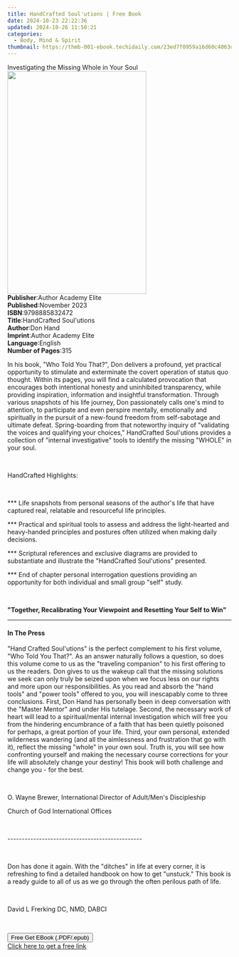 ```yaml
---
title: HandCrafted Soul'utions | Free Book
date: 2024-10-23 22:22:36
updated: 2024-10-26 11:50:21
categories:
  - Body, Mind & Spirit
thumbnail: https://thmb-001-ebook.techidaily.com/23ed7f0959a16d60c4063db8e7202048cafb03436375fa831732c768e4bdfc56.jpg
---
```

<main id="book-container">
  <div class="flex flex-col">
    <div class="book-brief flex-1 py-6 px-4 sm:p-6 md:py-10 md:px-8">
      <!-- brief-->
      <div class="book-brief-main">
        Investigating the Missing Whole in Your Soul
      </div>
    </div>
    <div
      class="book-meta-info flex-1 grid gap-4 col-start-1 col-end-3 row-start-1 sm:mb-6 sm:grid-cols-4 lg:gap-6 lg:col-start-2 lg:row-end-6 lg:row-span-6 lg:mb-0"
    >
      <div
        class="book-meta-info-left place-content-center mt-4 p-4 text-sm leading-6 col-start-2 col-span-2 dark:text-slate-400"
      >
        <img
          class="w-full h-500 object-cover rounded-lg sm:h-255 sm:col-span-2 lg:col-span-full"
          src="https://img-001-ebook.techidaily.com/4b50c51aedc88a8b58152feeae01cd898f07d46ef09f1cfb013a2e5b1ab3794d.jpg"
          alt=""
          width="312"
          height="500"
        />
      </div>
      <div
        class="book-meta-info-right mt-2 col-start-1 row-start-2 col-span-3 self-center"
      >
        <!-- meta data  -->
        <div class="flex flex-col px-4 md:px-8">
          <div class="flex-1">
            <strong>Publisher</strong>:<span class="px-2"
              >Author Academy Elite</span
            >
          </div>
          <div class="flex-1">
            <strong>Published</strong>:<span class="px-2">November 2023</span>
          </div>
          <div class="flex-1">
            <strong>ISBN</strong>:<span class="px-2">9798885832472</span>
          </div>
          <div class="flex-1">
            <strong>Title</strong>:<span class="px-2"
              >HandCrafted Soul&#39;utions</span
            >
          </div>
          <div class="flex-1">
            <strong>Author</strong>:<span class="px-2">Don Hand</span>
          </div>
          <div class="flex-1">
            <strong>Imprint</strong>:<span class="px-2"
              >Author Academy Elite</span
            >
          </div>
          <div class="flex-1">
            <strong>Language</strong>:<span class="px-2">English</span>
          </div>
          <div class="flex-1">
            <strong>Number of Pages</strong>:<span class="px-2">315</span>
          </div>
        </div>
      </div>
    </div>
    <div class="book-description flex-1 py-6 px-4 sm:p-6 md:py-10 md:px-8">
      <div class="book-description-main">
        <div accordion-content="" id="description">
          <p>
            In his book, "Who Told You That?", Don delivers a profound, yet
            practical opportunity to stimulate and exterminate the covert
            operation of status quo thought. Within its pages, you will find a
            calculated provocation that encourages both intentional honesty and
            uninhibited transparency, while providing inspiration, information
            and insightful transformation. Through various snapshots of his life
            journey, Don passionately calls one's mind to attention, to
            participate and even perspire mentally, emotionally and spiritually
            in the pursuit of a new-found freedom from self-sabotage and
            ultimate defeat. Spring-boarding from that noteworthy inquiry of
            "validating the voices and qualifying your choices," HandCrafted
            Soul'utions provides a collection of "internal investigative" tools
            to identify the missing "WHOLE" in your soul.&nbsp;
          </p>
          <p>&nbsp;</p>
          <p>HandCrafted Highlights:</p>
          <p>&nbsp;</p>
          <p>
            *** Life snapshots from personal seasons of the author's life that
            have captured real, relatable and resourceful life principles.&nbsp;
          </p>
          <p>
            *** Practical and spiritual tools to assess and address the
            light-hearted and heavy-handed principles and postures often
            utilized when making daily decisions.
          </p>
          <p>
            *** Scriptural references and exclusive diagrams are provided to
            substantiate and illustrate the "HandCrafted Soul'utions" presented.
          </p>
          <p>
            *** End of chapter personal interrogation questions providing an
            opportunity for both individual and small group "self" study.
          </p>
          <p><br /></p>
          <p>
            <strong>"Together, Recalibrating Your Viewpoint</strong>
            <strong>and Resetting Your Self to Win"</strong>
          </p>
        </div>
        <div class="accordion-fader"></div>
      </div>
    </div>
    <div class="book-excerpts flex-1 py-6 px-4 sm:p-6 md:py-10 md:px-8">
      <!-- excerpts-->
      <div class="book-excerpts-main">
        <hr />
        <h4 class="placeholder placeholder-heading">
          <span>In The Press</span>
        </h4>
        <p></p>
        <p>
          "Hand Crafted Soul'utions" is the perfect complement to his first
          volume, "Who Told You That?". As an answer naturally follows a
          question, so does this volume come to us as the "traveling companion"
          to his first offering to us the readers. Don gives to us the wakeup
          call that the missing solutions we seek can only truly be seized upon
          when we focus less on our rights and more upon our responsibilities.
          As you read and absorb the "hand tools" and "power tools" offered to
          you, you will inescapably come to three conclusions. First, Don Hand
          has personally been in deep conversation with the "Master Mentor" and
          under His tutelage. Second, the necessary work of heart will lead to a
          spiritual/mental internal investigation which will free you from the
          hindering encumbrance of a faith that has been quietly poisoned for
          perhaps, a great portion of your life. Third, your own personal,
          extended wilderness wandering (and all the aimlessness and frustration
          that go with it), reflect the missing "whole" in your own soul. Truth
          is, you will see how confronting yourself and making the necessary
          course corrections for your life will absolutely change your destiny!
          This book will both challenge and change you - for the
          best.&nbsp;&nbsp;
        </p>
        <p>&nbsp;</p>
        <p>
          O. Wayne Brewer, International Director of Adult/Men's Discipleship
        </p>
        <p>Church of God International Offices</p>
        <p><br /></p>
        <p>-----------------------------------------------</p>
        <p><br /></p>
        <p>
          Don has done it again.&nbsp;With the "ditches" in life at every
          corner, it is refreshing to find a detailed handbook on how to get
          "unstuck." This book is a ready guide to all of us as we go through
          the often perilous path of life.&nbsp;
        </p>
        <p>&nbsp;</p>
        <p>David L Frerking DC, NMD, DABCI</p>
        <p><br /></p>
        <p></p>
      </div>
    </div>
    <div
      class="book-about-author flex-1 py-6 px-4 sm:p-6 md:py-10 md:px-8"
    ></div>
    <div class="book-free-get flex-1 py-6 px-4 sm:p-6 md:py-10 md:px-8">
      <button
        id="btn-free-get"
        class="bg-blue-500 hover:bg-blue-700 text-white font-bold py-2 px-4 rounded"
      >
        Free Get EBook (.PDF/.epub)
      </button>
      <div id="countdown-display" class="px-2 text-lg mt-2"></div>
      <a
        id="free-link"
        class="hidden bg-blue-500 hover:bg-blue-700 text-white font-bold py-2 px-4 rounded"
        href="https://www.ebooks.com/en-us/book/211145888/handcrafted-soul-utions/don-hand/"
        target="_blank"
        >Click here to get a free link</a
      >
    </div>
    <script>
      let countdownTime = 0;
      let countdownInterval = null;
      document
        .getElementById('btn-free-get')
        .addEventListener('click', startCountdown);
      function startCountdown() {
        countdownTime = new Date().getTime() + 60000 * 3;
        countdownInterval = setInterval(updateCountdown, 1000);
        document.getElementById('btn-free-get').disabled = true;
        document
          .getElementById('btn-free-get')
          .classList.add('bg-gray-500', 'cursor-not-allowed');
      }
      function updateCountdown() {
        let currentTime = new Date().getTime();
        let timeLeft = countdownTime - currentTime;
        let secondsLeft = Math.floor(timeLeft / 1000);
        document.getElementById('countdown-display').innerHTML =
          `Remaining time: ${secondsLeft} seconds.`;
        if (secondsLeft <= 0) {
          clearInterval(countdownInterval);
          document.getElementById('btn-free-get').classList.add('hidden');
          document.getElementById('free-link').classList.remove('hidden');
          document.getElementById('countdown-display').innerHTML = '';
        }
      }
    </script>
  </div>
</main>
